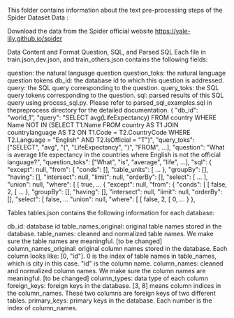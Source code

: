 This folder contains information about the text pre-processing steps of the Spider Dataset
Data :

Download the data from the Spider official website https://yale-lily.github.io/spider


Data Content and Format Question, SQL, and Parsed SQL
Each file in train.json,dev.json, and train_others.json contains the following fields:

question: the natural language question
question_toks: the natural language question tokens
db_id: the database id to which this question is addressed.
query: the SQL query corresponding to the question.
query_toks: the SQL query tokens corresponding to the question.
sql: parsed results of this SQL query using process_sql.py. Please refer to parsed_sql_examples.sql in thepreprocess directory for the detailed documentation.
 {
        "db_id": "world_1",
        "query": "SELECT avg(LifeExpectancy) FROM country WHERE Name NOT IN (SELECT T1.Name FROM country AS T1 JOIN countrylanguage AS T2 ON T1.Code  =  T2.CountryCode WHERE T2.Language  =  \"English\" AND T2.IsOfficial  =  \"T\")",
        "query_toks": ["SELECT", "avg", "(", "LifeExpectancy", ")", "FROM", ...],
        "question": "What is average life expectancy in the countries where English is not the official language?",
        "question_toks": ["What", "is", "average", "life", ...],
        "sql": {
            "except": null,
            "from": {
                "conds": [],
                "table_units": [
                    ...
            },
            "groupBy": [],
            "having": [],
            "intersect": null,
            "limit": null,
            "orderBy": [],
            "select": [
                ...
            ],
            "union": null,
            "where": [
                [
                    true,
                    ...
                    {
                        "except": null,
                        "from": {
                            "conds": [
                                [
                                    false,
                                    2,
                                    [
                                    ...
                        },
                        "groupBy": [],
                        "having": [],
                        "intersect": null,
                        "limit": null,
                        "orderBy": [],
                        "select": [
                            false,
                            ...
                        "union": null,
                        "where": [
                            [
                                false,
                                2,
                                [
                                    0,
                                   ...
        }
    },

Tables
tables.json contains the following information for each database:

db_id: database id
table_names_original: original table names stored in the database.
table_names: cleaned and normalized table names. We make sure the table names are meaningful. [to be changed]
column_names_original: original column names stored in the database. Each column looks like: [0, "id"]. 0 is the index of table names in table_names, which is city in this case. "id" is the column name.
column_names: cleaned and normalized column names. We make sure the column names are meaningful. [to be changed]
column_types: data type of each column
foreign_keys: foreign keys in the database. [3, 8] means column indices in the column_names. These two columns are foreign keys of two different tables.
primary_keys: primary keys in the database. Each number is the index of column_names.
